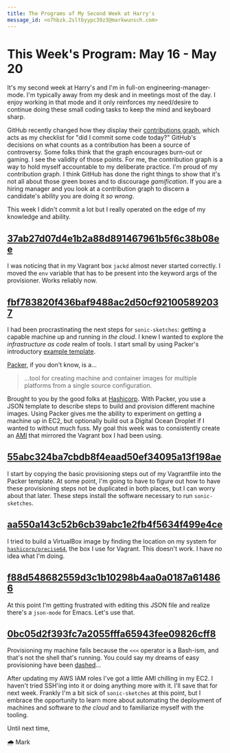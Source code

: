 ```yaml
---
title: The Programs of My Second Week at Harry's
message_id: <o7hbzk.2sltbyypc39z3@markwunsch.com>
---
```


This Week's Program: May 16 - May 20
====================================

It's my second week at Harry's and I'm in full-on
engineering-manager-mode. I'm typically away from my desk and in
meetings most of the day. I enjoy working in that mode and it only
reinforces my need/desire to continue doing these small coding tasks
to keep the mind and keyboard sharp.

GitHub recently changed how they display their
[contributions graph](https://github.com/blog/2173-more-contributions-on-your-profile),
which acts as my checklist for "did I commit some code today?"
GitHub's decisions on what counts as a contribution has been a source
of controversy. Some folks think that the graph encourages burn-out or
gaming. I see the validity of those points. For me, the contribution
graph is a way to hold myself accountable to my deliberate
practice. I'm proud of my contribution graph. I think GitHub has done
the right things to show that it's not all about those green boxes and
to discourage *gamification*. If you are a hiring manager and you look
at a contribution graph to discern a candidate's ability you are doing
it _so wrong_.

This week I didn't commit a lot but I really operated on the edge of
my knowledge and ability.

## [37ab27d07d4e1b2a88d891467961b5f6c38b08ee][vagrant-env]

I was noticing that in my Vagrant box `jackd` almost never started
correctly. I moved the `env` variable that has to be present into the
keyword args of the provisioner. Works reliably now.

## [fbf783820f436baf9488ac2d50cf921005892037][packer-example]

I had been procrastinating the next steps for `sonic-sketches`:
getting a capable machine up and running in *the cloud*. I knew I
wanted to explore the *infrastructure as code* realm of tools. I start
small by using Packer's introductory
[example template](https://www.packer.io/intro/getting-started/build-image.html).

[Packer](https://www.packer.io/), if you don't know, is a…

> …tool for creating machine and container images for multiple platforms
> from a single source configuration.

Brought to you by the good folks at
[Hashicorp](https://www.hashicorp.com/). With Packer, you use a JSON
template to describe steps to build and provision different machine
images. Using Packer gives me the ability to experiment on getting a
machine up in EC2, but optionally build out a Digital Ocean Droplet if
I wanted to without much fuss. My goal this week was to consistently
create an
[AMI](http://docs.aws.amazon.com/AWSEC2/latest/UserGuide/AMIs.html)
that mirrored the Vagrant box I had been using.

## [55abc324ba7cbdb8f4eaad50ef34095a13f198ae][provision]

I start by copying the basic provisioning steps out of my Vagrantfile
into the Packer template. At some point, I'm going to have to figure
out how to have these provisioning steps not be duplicated in both
places, but I can worry about that later. These steps install the
software necessary to run `sonic-sketches`.

## [aa550a143c52b6cb39abc1e2fb4f5634f499e4ce][virtualbox]

I tried to build a VirtualBox image by finding the location on my
system for
[`hashicorp/precise64`](https://atlas.hashicorp.com/hashicorp/boxes/precise64),
the box I use for Vagrant. This doesn't work. I have no idea what I'm
doing.

## [f88d548682559d3c1b10298b4aa0a0187a614866][json-mode]

At this point I'm getting frustrated with editing this JSON file and
realize there's a `json-mode` for Emacs. Let's use that.

## [0bc05d2f393fc7a2055fffa65943fee09826cff8][redirection]

Provisioning my machine fails because the `<<<` operator is a
Bash-ism, and that's not the shell that's running. You could say my
dreams of easy provisioning have been
[dashed](https://en.wikipedia.org/wiki/Almquist_shell)…

After updating my AWS IAM roles I've got a little AMI chilling in my
EC2. I haven't tried SSH'ing into it or doing anything more with
it. I'll save that for next week. Frankly I'm a bit sick of
`sonic-sketches` at this point, but I embrace the opportunity to learn
more about automating the deployment of machines and software to *the
cloud* and to familiarize myself with the tooling.

Until next time,

🌧 Mark

[vagrant-env]: https://github.com/mwunsch/sonic-sketches/commit/37ab27d07d4e1b2a88d891467961b5f6c38b08ee

[packer-example]: https://github.com/mwunsch/sonic-sketches/commit/fbf783820f436baf9488ac2d50cf921005892037

[provision]: https://github.com/mwunsch/sonic-sketches/commit/55abc324ba7cbdb8f4eaad50ef34095a13f198ae

[virtualbox]: https://github.com/mwunsch/sonic-sketches/commit/aa550a143c52b6cb39abc1e2fb4f5634f499e4ce

[json-mode]: https://github.com/mwunsch/emacs.d/commit/f88d548682559d3c1b10298b4aa0a0187a614866

[redirection]: https://github.com/mwunsch/sonic-sketches/commit/0bc05d2f393fc7a2055fffa65943fee09826cff8

